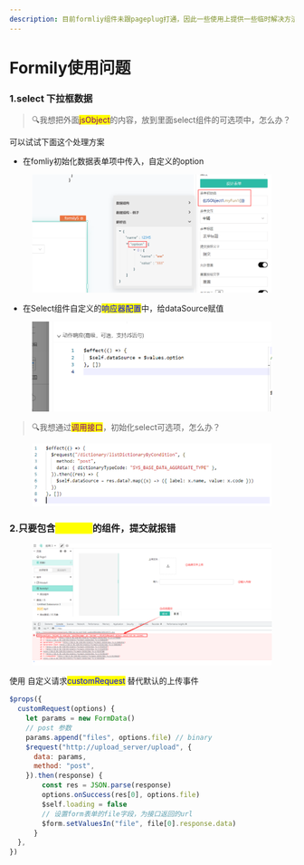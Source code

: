 ```yaml
---
description: 目前formliy组件未跟pageplug打通，因此一些使用上提供一些临时解决方法，欢迎在群里，或者私聊静静反馈相关问题，一起完善帮助文档
---
```


# Formily使用问题

### 1.**select 下拉框数据**

> 🔍我想把外面<mark style="color:purple;">jsObject</mark>的内容，放到里面select组件的可选项中，怎么办？

可以试试下面这个处理方案

* 在fomliy初始化数据表单项中传入，自定义的option

<figure><img src="../.gitbook/assets/image (2) (3).png" alt=""><figcaption></figcaption></figure>

* 在Select组件自定义的<mark style="color:blue;">响应器配置</mark>中，给dataSource赋值

<figure><img src="../.gitbook/assets/image (16).png" alt=""><figcaption></figcaption></figure>

> 🔍我想通过<mark style="color:purple;">调用接口</mark>，初始化select可选项，怎么办？

<figure><img src="../.gitbook/assets/image (6) (4).png" alt=""><figcaption></figcaption></figure>

### 2.只要包含<mark style="color:yellow;">上传文件</mark>的组件，提交就报错

<figure><img src="../.gitbook/assets/image (17).png" alt=""><figcaption></figcaption></figure>

使用 自定义请求<mark style="color:blue;">customRequest</mark> 替代默认的上传事件

```javascript
$props({
  customRequest(options) {
    let params = new FormData()
    // post 参数
    params.append("files", options.file) // binary
    $request("http://upload_server/upload", {
      data: params,
      method: "post",
    }).then(response) {
        const res = JSON.parse(response)
        options.onSuccess(res[0], options.file)
        $self.loading = false
        // 设置form表单的file字段，为接口返回的url
        $form.setValuesIn("file", file[0].response.data)
      }
  },
})
```
